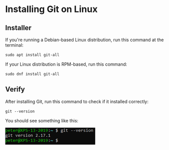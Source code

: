 # Installing Git on Linux

## Installer

If you're running a Debian-based Linux distribution, run this command at the terminal:

```
sudo apt install git-all
```

If your Linux distribution is RPM-based, run this command:

```
sudo dnf install git-all
```

## Verify

After installing Git, run this command to check if it installed correctly:

```
git --version
```

You should see something like this:
 
![Git version on Linux](../../img/git-linux-version.png)
